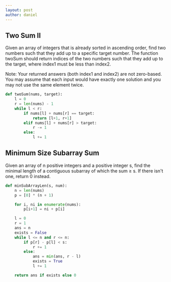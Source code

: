 ```yaml
---
layout: post
author: daniel
---
```

## Two Sum II
Given an array of integers that is already sorted in ascending order, find two numbers such that they add up to a specific target number.
The function twoSum should return indices of the two numbers such that they add up to the target, where index1 must be less than index2.
 
Note:
Your returned answers (both index1 and index2) are not zero-based.
You may assume that each input would have exactly one solution and you may not use the same element twice.
 
````python 
def twoSum(nums, target):
    l = 0
    r = len(nums) - 1
    while l < r:
        if nums[l] + nums[r] == target:
            return [l+1, r+1]
        elif nums[l] + nums[r] > target:
            r -= 1
        else:
            l += 1
````

## Minimum Size Subarray Sum
Given an array of n positive integers and a positive integer s, find the minimal length of a contiguous subarray of which the sum ≥ s. If there isn't one, return 0 instead.

````python
def minSubArrayLen(s, num):
    n = len(nums)
    p = [0] * (n + 1)

    for i, ni in enumerate(nums):
        p[i+1] = ni + p[i] 

    l = 0
    r = 1
    ans = n
    exists = False
    while l <= n and r <= n:
        if p[r] - p[l] < s:
            r += 1
        else:
            ans = min(ans, r - l)
            exists = True
            l += 1

    return ans if exists else 0
````